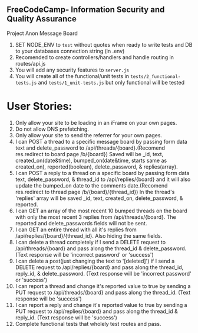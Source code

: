**FreeCodeCamp**- Information Security and Quality Assurance
------

Project Anon Message Board

1) SET NODE_ENV to `test` without quotes when ready to write tests and DB to your databases connection string (in .env)
2) Recomended to create controllers/handlers and handle routing in routes/api.js
3) You will add any security features to `server.js`
4) You will create all of the functional/unit tests in `tests/2_functional-tests.js` and `tests/1_unit-tests.js` but only functional will be tested


# User Stories:
1. Only allow your site to be loading in an iFrame on your own pages.
2. Do not allow DNS prefetching.
3. Only allow your site to send the referrer for your own pages.
4. I can POST a thread to a specific message board by passing form data text and delete_password to /api/threads/{board}.(Recomend res.redirect to board page /b/{board}) Saved will be _id, text, created_on(date&time), bumped_on(date&time, starts same as created_on), reported(boolean), delete_password, & replies(array).
5. I can POST a reply to a thread on a specific board by passing form data text, delete_password, & thread_id to /api/replies/{board} and it will also update the bumped_on date to the comments date.(Recomend res.redirect to thread page /b/{board}/{thread_id}) In the thread's 'replies' array will be saved _id, text, created_on, delete_password, & reported.
6. I can GET an array of the most recent 10 bumped threads on the board with only the most recent 3 replies from /api/threads/{board}. The reported and delete_passwords fields will not be sent.
7. I can GET an entire thread with all it's replies from /api/replies/{board}/{thread_id}. Also hiding the same fields.
8. I can delete a thread completely if I send a DELETE request to /api/threads/{board} and pass along the thread_id & delete_password. (Text response will be 'incorrect password' or 'success')
9. I can delete a post(just changing the text to '[deleted]') if I send a DELETE request to /api/replies/{board} and pass along the thread_id, reply_id, & delete_password. (Text response will be 'incorrect password' or 'success')
10. I can report a thread and change it's reported value to true by sending a PUT request to /api/threads/{board} and pass along the thread_id. (Text response will be 'success')
11. I can report a reply and change it's reported value to true by sending a PUT request to /api/replies/{board} and pass along the thread_id & reply_id. (Text response will be 'success')
12. Complete functional tests that wholely test routes and pass.